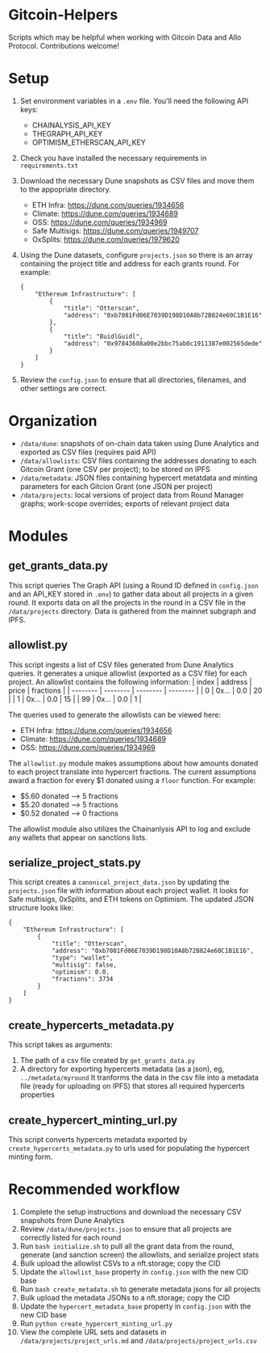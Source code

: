 # Gitcoin-Helpers

Scripts which may be helpful when working with Gitcoin Data and Allo Protocol. Contributions welcome!

# Setup

1. Set environment variables in a `.env` file. You'll need the following API keys:

    - CHAINALYSIS_API_KEY
    - THEGRAPH_API_KEY
    - OPTIMISM_ETHERSCAN_API_KEY

2. Check you have installed the necessary requirements in `requirements.txt`

3. Download the necessary Dune snapshots as CSV files and move them to the appopriate directory.

    - ETH Infra: https://dune.com/queries/1934656
    - Climate: https://dune.com/queries/1934689
    - OSS: https://dune.com/queries/1934969
    - Safe Multisigs: https://dune.com/queries/1949707
    - OxSplits: https://dune.com/queries/1979620

4. Using the Dune datasets, configure `projects.json` so there is an array containing the project title and address for each grants round. For example:

    ```
    {
        "Ethereum Infrastructure": [
            {
                "title": "Otterscan",
                "address": "0xb7081Fd06E7039D198D10A8b72B824e60C1B1E16"
            },
            {
                "title": "BuidlGuidl",
                "address": "0x97843608a00e2bbc75ab0c1911387e002565dede"
            }
        ]
    }	
    ```

5. Review the `config.json` to ensure that all directories, filenames, and other settings are correct.

# Organization
- `/data/dune`: snapshots of on-chain data taken using Dune Analytics and exported as CSV files (requires paid API)
- `/data/allowlists`: CSV files containing the addresses donating to each Gitcoin Grant (one CSV per project); to be stored on IPFS
- `/data/metadata`: JSON files containing hypercert metatdata and minting parameters for each Gitcion Grant (one JSON per project)
- `/data/projects`: local versions of project data from Round Manager graphs; work-scope overrides; exports of relevant project data

# Modules

## get_grants_data.py
This script queries The Graph API (using a Round ID defined in `config.json` and an API_KEY stored in `.env`) to gather data about all projects in a given round. It exports data on all the projects in the round in a CSV file in the `/data/projects` directory. Data is gathered from the mainnet subgraph and IPFS.

## allowlist.py
This script ingests a list of CSV files generated from Dune Analytics queries. It generates a unique allowlist (exported as a CSV file) for each project. An allowlist contains the following information:
| index | address | price | fractions | 
| -------- | -------- | -------- | -------- | 
| 0     | 0x... | 0.0 | 20 |
| 1     | 0x... | 0.0 | 15 |
| 99    | 0x... | 0.0 | 1 |

The queries used to generate the allowlists can be viewed here:

- ETH Infra: https://dune.com/queries/1934656
- Climate: https://dune.com/queries/1934689
- OSS: https://dune.com/queries/1934969

The `allowlist.py` module makes assumptions about how amounts donated to each project translate into hypercert fractions. The current assumptions award a fraction for every $1 donated using a `floor` function. For example:

- $5.60 donated --> 5 fractions
- $5.20 donated --> 5 fractions
- $0.52 donated --> 0 fractions

The allowlist module also utilizes the Chainanlysis API to log and exclude any wallets that appear on sanctions lists.

## serialize_project_stats.py
This script creates a `canonical_project_data.json` by updating the `projects.json` file with information about each project wallet. It looks for Safe multisigs, 0xSplits, and ETH tokens on Optimism. The updated JSON structure looks like:
```
{
    "Ethereum Infrastructure": [
        {
            "title": "Otterscan",
            "address": "0xb7081Fd06E7039D198D10A8b72B824e60C1B1E16",
            "type": "wallet",
            "multisig": false,
            "optimism": 0.0,
            "fractions": 3734
        }
    ]
}
```

## create_hypercerts_metadata.py
This script takes as arguments:
1. The path of a csv file created by `get_grants_data.py` 
2. A directory for exporting hypercerts metadata (as a json), eg, `../metadata/myround`
It tranforms the data in the csv file into a metadata file (ready for uploading on IPFS) that stores all required hypercerts properties

## create_hypercert_minting_url.py
This script converts hypercerts metadata exported by `create_hypercerts_metadata.py` to urls used for populating the hypercert minting form.

# Recommended workflow

1. Complete the setup instructions and download the necessary CSV snapshots from Dune Analytics
2. Review `/data/dune/projects.json` to ensure that all projects are correctly listed for each round
3. Run `bash initialize.sh` to pull all the grant data from the round, generate (and sanction screen) the allowlists, and serialize project stats
4. Bulk upload the allowlist CSVs to a nft.storage; copy the CID
5. Update the `allowlist_base` property in `config.json` with the new CID base
6. Run `bash create_metadata.sh` to generate metadata jsons for all projects
7. Bulk upload the metadata JSONs to a nft.storage; copy the CID
8. Update the `hypercert_metadata_base` property in `config.json` with the new CID base
9. Run `python create_hypercert_minting_url.py`
10. View the complete URL sets and datasets in `/data/projects/project_urls.md` and `/data/projects/project_urls.csv`
